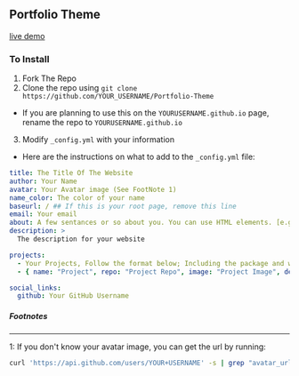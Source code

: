 ## Portfolio Theme
[live demo](https://redyetidev.github.io/DarkFolio)
### To Install
1. Fork The Repo
2. Clone the repo using `git clone https://github.com/YOUR_USERNAME/Portfolio-Theme`
  - If you are planning to use this on the `YOURUSERNAME.github.io` page, rename the repo to `YOURUSERNAME.github.io`
3. Modify `_config.yml` with your information
  - Here are the instructions on what to add to the `_config.yml` file:

  ```yaml
  title: The Title Of The Website
  author: Your Name
  avatar: Your Avatar image (See FootNote 1)
  name_color: The color of your name
  baseurl: / ## If this is your root page, remove this line
  email: Your email
  about: A few sentances or so about you. You can use HTML elements. [e.g. <strong>, <b>, <code>, etc]
  description: >
    The description for your website

  projects:
    - Your Projects, Follow the format below; Including the package and website are optional. Add as many as you want
    - { name: "Project", repo: "Project Repo", image: "Project Image", details: "Description (You can use HTML elements)", website: "Website", package: "Package"}

  social_links:
    github: Your GitHub Username

  ```
##### Footnotes
---
1: If you don't know your avatar image, you can get the url by running:
```bash
curl 'https://api.github.com/users/YOUR+USERNAME' -s | grep "avatar_url" | sed 's/"avatar_url": "//' | sed 's/",//'
```
